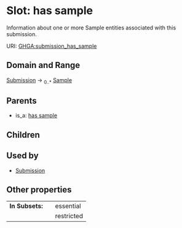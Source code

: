 
# Slot: has sample


Information about one or more Sample entities associated with this submission.

URI: [GHGA:submission_has_sample](https://w3id.org/GHGA/submission_has_sample)


## Domain and Range

[Submission](Submission.md) &#8594;  <sub>0..\*</sub> [Sample](Sample.md)

## Parents

 *  is_a: [has sample](has_sample.md)

## Children


## Used by

 * [Submission](Submission.md)

## Other properties

|  |  |  |
| --- | --- | --- |
| **In Subsets:** | | essential |
|  | | restricted |

